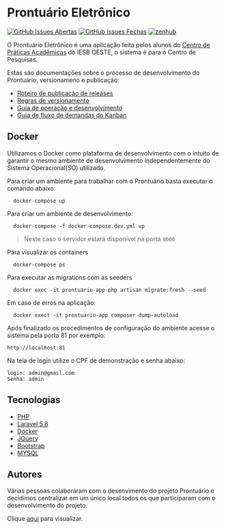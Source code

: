 # Prontuário Eletrônico

[![GitHub Issues Abertas](https://img.shields.io/github/issues/cpa-bayarea/Prontuario-2.0.svg?maxAge=2592000)]() 
[![GitHub Issues Fechas](https://img.shields.io/github/issues-closed-raw/cpa-bayarea/Prontuario-2.0.svg?maxAge=2592000)]()
<a href="https://app.zenhub.com/workspace/o/cpa-bayarea/Prontuario-2.0/boards" target="_blank">
    <img src="https://img.shields.io/badge/Managed_with-ZenHub-5e60ba.svg" alt="zenhub">
</a>

O Prontuário Eletrônico é uma aplicação feita pelos alunos do [Centro de Práticas Acadêmicas](https://github.com/cpa-bayarea/) do IESB OESTE, o sistema é para o Centro de Pesquisas.

Estas são documentações sobre o processo de desenvolvimento do Prontuário, versionameno e publicação:

* [Roteiro de publicação de releases](docs/Roteiro_de_publicacao_de_releases.md)
* [Regras de versionamento](docs/Regras_versionamento.md)
* [Guia de operação e desenvolvimento](docs/Guia_de_operacao-desenvolvimento.md)
* [Guia de fluxo de demandas do Kanban](docs/Fluxo_Kanban.md)

## Docker
Utilizamos o Docker como plataforma de desenvolvimento com o intuito de garantir o mesmo ambiente de desenvolvimento 
independentemente do Sistema Operacional(SO) utilizado.

Para criar um ambiente para trabalhar com o Prontuário basta executar o comando abaixo:
```
  docker-compose up
```

Para criar um ambiente de desenvolvimento:
```
  docker-compose -f docker-compose.dev.yml up
```

> Neste caso o servidor estará disponível na porta `8000`

Para visualizar os containers
```
  docker-compose ps
```

Para executar as migrations com as seeders
```
  docker exec -it prontuario-app php artisan migrate:fresh --seed
```

Em caso de erros na aplicação:
```
  docker exect -it prontuario-app composer dump-autoload
```

Após finalizado os procedimentos de configuração do ambiente acesse o sistema pela porta 81 por exemplo:
```
http://localhost:81
```
Na tela de login utilize o CPF de demonstração e senha abaixo:
```
login: admin@gmail.com
Senha: admin
```

## Tecnologias
* [PHP](http://php.net/)
* [Laravel 5.8](https://laravel.com/docs/5.8) 
* [Docker](https://www.docker.com)
* [JQuery](https://jquery.com/)
* [Bootstrap](https://getbootstrap.com/)
* [MYSQL](https://www.mysql.com)

## Autores
Várias pessoas colaboraram com o desenvimento do projeto Prontuário e decidimos centralizar em um único local todos os que participaram com o desenvolvimento do projeto.
  
Clique [aqui](docs/AUTHORS.md) para visualizar.

